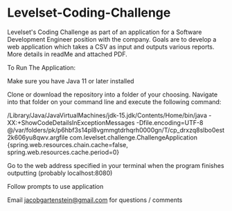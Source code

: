 # Levelset-Coding-Challenge
Levelset's Coding Challenge as part of an application for a Software Development Engineer position with the company. Goals are to develop a web application which takes a CSV as input and outputs various reports. More details in readMe and attached PDF.


To Run The Application:

Make sure you have Java 11 or later installed

Clone or download the repository into a folder of your choosing.  Navigate into that folder on your command line and execute the following command:

/Library/Java/JavaVirtualMachines/jdk-15.jdk/Contents/Home/bin/java -XX:+ShowCodeDetailsInExceptionMessages -Dfile.encoding=UTF-8 @/var/folders/pk/p6hbf3s14pl8vgmmgtdrhqrh0000gn/T/cp_drxzq8slbo0est2k606yu8qwv.argfile com.levelset.challenge.ChallengeApplication
{spring.web.resources.chain.cache=false, spring.web.resources.cache.period=0}

Go to the web address specified in your terminal when the program finishes outputting (probably localhost:8080)

Follow prompts to use application 


Email jacobgartenstein@gmail.com for questions / comments
